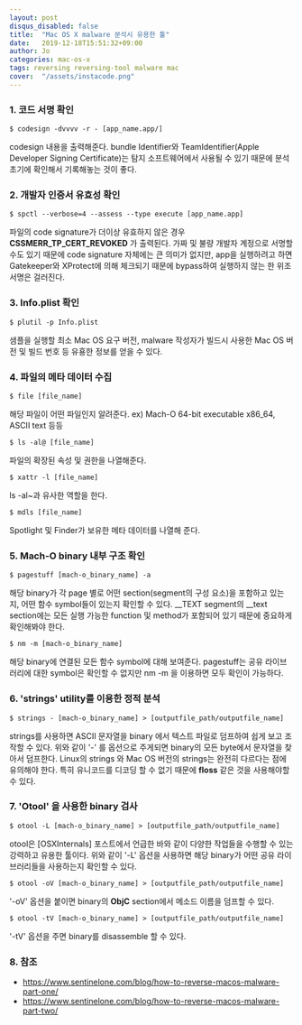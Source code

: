 ```yaml
---
layout: post
disqus_disabled: false
title:  "Mac OS X malware 분석시 유용한 툴"
date:   2019-12-18T15:51:32+09:00
author: Jo
categories: mac-os-x
tags: reversing reversing-tool malware mac 
cover:  "/assets/instacode.png"
---
```


### 1. 코드 서명 확인
~~~
$ codesign -dvvvv -r - [app_name.app/]
~~~
codesign 내용을 출력해준다.
bundle Identifier와 TeamIdentifier(Apple Developer Signing Certificate)는 탐지 소프트웨어에서 사용될 수 있기 때문에 분석 초기에 확인해서 기록해놓는 것이 좋다.


### 2. 개발자 인증서 유효성 확인
~~~
$ spctl --verbose=4 --assess --type execute [app_name.app]
~~~
파일의 code signature가 더이상 유효하지 않은 경우 **CSSMERR_TP_CERT_REVOKED** 가 출력된다.
가짜 및 불량 개발자 계정으로 서명할 수도 있기 때문에 code signature 자체에는 큰 의미가 없지만, app을 실행하려고 하면 Gatekeeper와 XProtect에 의해 체크되기 때문에 bypass하여 실행하지 않는 한 위조 서명은 걸러진다.


### 3. Info.plist 확인
~~~
$ plutil -p Info.plist
~~~
샘플을 실행할 최소 Mac OS 요구 버전, malware 작성자가 빌드시 사용한 Mac OS 버전 및 빌드 번호 등 유횽한 정보를 얻을 수 있다.


### 4. 파일의 메타 데이터 수집
~~~
$ file [file_name]
~~~
해당 파일이 어떤 파일인지 알려준다.
ex) Mach-O 64-bit executable x86_64, ASCII text 등등

~~~
$ ls -al@ [file_name]
~~~
파일의 확장된 속성 및 권한을 나열해준다.

~~~
$ xattr -l [file_name]
~~~
ls -al~과 유사한 역할을 한다.

~~~
$ mdls [file_name]
~~~
Spotlight 및 Finder가 보유한 메타 데이터를 나열해 준다. 


### 5. Mach-O binary 내부 구조 확인
~~~
$ pagestuff [mach-o_binary_name] -a
~~~
해당 binary가 각 page 별로 어떤 section(segment의 구성 요소)을 포함하고 있는지, 어떤 함수 symbol들이 있는지 확인할 수 있다.
\_\_TEXT segment의 \_\_text section에는 모든 실행 가능한 function 및 method가 포함되어 있기 때문에 중요하게 확인해봐야 한다.

~~~
$ nm -m [mach-o_binary_name]
~~~
해당 binary에 연결된 모든 함수 symbol에 대해 보여준다.
pagestuff는 공유 라이브러리에 대한 symbol은 확인할 수 없지만 nm -m 을 이용하면 모두 확인이 가능하다.

### 6. 'strings' utility를 이용한 정적 분석
~~~
$ strings - [mach-o_binary_name] > [outputfile_path/outputfile_name]
~~~
strings를 사용하면 ASCII 문자열을 binary 에서 텍스트 파일로 덤프하여 쉽게 보고 조작할 수 있다.
위와 같이 '-' 를 옵션으로 주게되면 binary의 모든 byte에서 문자열을 찾아서 덤프한다.
Linux의 strings 와 Mac OS 버전의 strings는 완전히 다르다는 점에 유의해야 한다.
특히 유니코드를 디코딩 할 수 없기 때문에 **floss** 같은 것을 사용해야할 수 있다.

### 7. 'Otool' 을 사용한 binary 검사
~~~
$ otool -L [mach-o_binary_name] > [outputfile_path/outputfile_name]
~~~
otool은 [OSXInternals] 포스트에서 언급한 바와 같이 다양한 작업들을 수행할 수 있는 강력하고 유용한 툴이다.
위와 같이 '-L' 옵션을 사용하면 해당 binary가 어떤 공유 라이브러리들을 사용하는지 확인할 수 있다.

~~~
$ otool -oV [mach-o_binary_name] > [outputfile_path/outputfile_name]
~~~
'-oV' 옵션을 붙이면 binary의 **ObjC** section에서 메소드 이름을 덤프할 수 있다.

~~~
$ otool -tV [mach-o_binary_name] > [outputfile_path/outputfile_name]
~~~
'-tV' 옵션을 주면 binary를 disassemble 할 수 있다.

### 8. 참조
* <https://www.sentinelone.com/blog/how-to-reverse-macos-malware-part-one/>
* <https://www.sentinelone.com/blog/how-to-reverse-macos-malware-part-two/>

